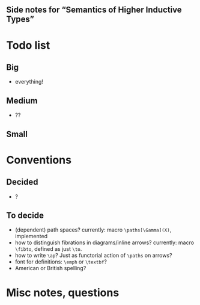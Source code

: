 Side notes for “Semantics of Higher Inductive Types” 
----

# Todo list #

## Big

- everything!

## Medium

- ??

## Small

# Conventions #

## Decided

- ?

## To decide

- (dependent) path spaces?  currently: macro `\paths[\Gamma](X)`, implemented
- how to distinguish fibrations in diagrams/inline arrows?  currently: macro `\fibto`, defined as just `\to`.
- how to write `\ap`?  Just as functorial action of `\paths` on arrows?
- font for definitions: `\emph` or `\textbf`?
- American or British spelling?

# Misc notes, questions
